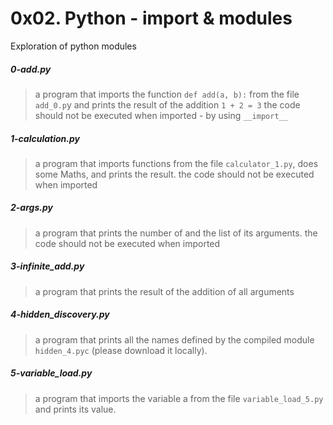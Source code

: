 # 0x02. Python - import & modules

Exploration of python modules

##### 0-add.py
> a program that imports the function `def add(a, b):` from the file `add_0.p`y and
 prints the result of the addition `1 + 2 = 3`
> the code should not be executed when imported - by using `__import__`

##### 1-calculation.py
> a program that imports functions from the file `calculator_1.py`, does some
 Maths, and prints the result.
> the code should not be executed when imported

##### 2-args.py
> a program that prints the number of and the list of its arguments.
> the code should not be executed when imported

##### 3-infinite_add.py
> a program that prints the result of the addition of all arguments

##### 4-hidden_discovery.py
> a program that prints all the names defined by the compiled module
 `hidden_4.pyc` (please download it locally).

##### 5-variable_load.py
> a program that imports the variable a from the file `variable_load_5.py` and
 prints its value.
